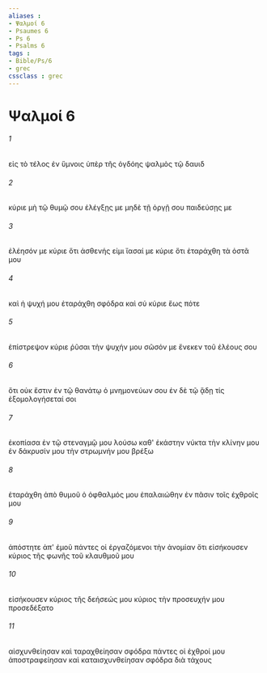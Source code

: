 ```yaml
---
aliases : 
- Ψαλμοί 6
- Psaumes 6
- Ps 6
- Psalms 6
tags : 
- Bible/Ps/6
- grec
cssclass : grec
---
```


# Ψαλμοί 6

###### 1
εἰς τὸ τέλος ἐν ὕμνοις ὑπὲρ τῆς ὀγδόης ψαλμὸς τῷ δαυιδ
###### 2
κύριε μὴ τῷ θυμῷ σου ἐλέγξῃς με μηδὲ τῇ ὀργῇ σου παιδεύσῃς με
###### 3
ἐλέησόν με κύριε ὅτι ἀσθενής εἰμι ἴασαί με κύριε ὅτι ἐταράχθη τὰ ὀστᾶ μου
###### 4
καὶ ἡ ψυχή μου ἐταράχθη σφόδρα καὶ σύ κύριε ἕως πότε
###### 5
ἐπίστρεψον κύριε ῥῦσαι τὴν ψυχήν μου σῶσόν με ἕνεκεν τοῦ ἐλέους σου
###### 6
ὅτι οὐκ ἔστιν ἐν τῷ θανάτῳ ὁ μνημονεύων σου ἐν δὲ τῷ ᾅδῃ τίς ἐξομολογήσεταί σοι
###### 7
ἐκοπίασα ἐν τῷ στεναγμῷ μου λούσω καθ' ἑκάστην νύκτα τὴν κλίνην μου ἐν δάκρυσίν μου τὴν στρωμνήν μου βρέξω
###### 8
ἐταράχθη ἀπὸ θυμοῦ ὁ ὀφθαλμός μου ἐπαλαιώθην ἐν πᾶσιν τοῖς ἐχθροῖς μου
###### 9
ἀπόστητε ἀπ' ἐμοῦ πάντες οἱ ἐργαζόμενοι τὴν ἀνομίαν ὅτι εἰσήκουσεν κύριος τῆς φωνῆς τοῦ κλαυθμοῦ μου
###### 10
εἰσήκουσεν κύριος τῆς δεήσεώς μου κύριος τὴν προσευχήν μου προσεδέξατο
###### 11
αἰσχυνθείησαν καὶ ταραχθείησαν σφόδρα πάντες οἱ ἐχθροί μου ἀποστραφείησαν καὶ καταισχυνθείησαν σφόδρα διὰ τάχους
